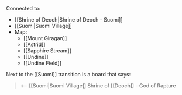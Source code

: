 Connected to:
- [[Shrine of Deoch|Shrine of Deoch - Suomi]]
- [[Suomi|Suomi Village]]
- Map:
	- [[Mount Giragan]]
	- [[Astrid]]
	- [[Sapphire Stream]]
	- [[Undine]]
	- [[Undine Field]]

Next to the [[Suomi]] transition is a board that says:
> <-- [[Suomi|Suomi Village]]
> Shrine of [[Deoch]] - God of Rapture